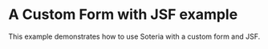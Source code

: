 # A Custom Form with JSF example

This example demonstrates how to use Soteria with a custom form and JSF.